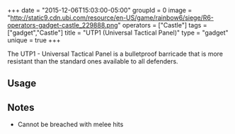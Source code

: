 +++
date = "2015-12-06T15:03:00-05:00"
groupId = 0
image = "http://static9.cdn.ubi.com/resource/en-US/game/rainbow6/siege/R6-operators-gadget-castle_229888.png"
operators = ["Castle"]
tags = ["gadget","Castle"]
title = "UTP1 (Universal Tactical Panel)"
type = "gadget"
unique = true
+++

The UTP1 - Universal Tactical Panel is a bulletproof barricade that is more resistant than the standard ones available to all defenders.

## Usage

## Notes

- Cannot be breached with melee hits
